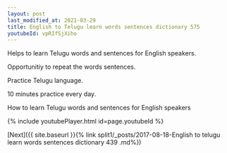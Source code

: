 ```yaml
---
layout: post
last_modified_at: 2021-03-29
title: English to Telugu learn words sentences dictionary 575 
youtubeId: vpRIfSjXiho
---
```

 
 
Helps to learn Telugu words and sentences for English speakers.

Opportunitiy to repeat the words sentences. 

Practice Telugu language. 
 
10 minutes practice every day. 
 
How to learn Telugu words and sentences for English speakers 
 
{% include youtubePlayer.html id=page.youtubeId %}
 
 
[Next]({{ site.baseurl }}{% link  split1/_posts/2017-08-18-English to telugu learn words sentences dictionary 439 .md%})
 
